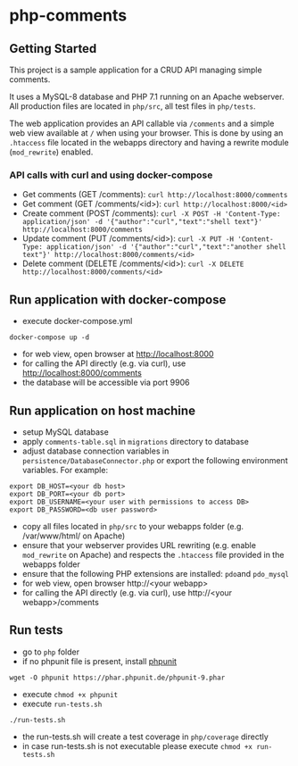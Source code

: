 # php-comments

## Getting Started

This project is a sample application for a CRUD API managing simple comments.

It uses a MySQL-8 database and PHP 7.1 running on an Apache webserver. All production 
files are located in `php/src`, all test files in `php/tests`.

The web application provides an API callable via `/comments` and a simple web view
available at `/` when using your browser. 
This is done by using an `.htaccess` file located in the webapps directory and having a
rewrite module (`mod_rewrite`) enabled.

### API calls with curl and using docker-compose

- Get comments (GET /comments): `curl http://localhost:8000/comments`
- Get comment (GET /comments/\<id\>): `curl http://localhost:8000/<id>`
- Create comment (POST /comments): `curl -X POST -H 'Content-Type: application/json' -d '{"author":"curl","text":"shell text"}' http://localhost:8000/comments`
- Update comment (PUT /comments/\<id\>): `curl -X PUT -H 'Content-Type: application/json' -d '{"author":"curl","text":"another shell text"}' http://localhost:8000/comments/<id>`
- Delete comment (DELETE /comments/\<id\>): `curl -X DELETE http://localhost:8000/comments/<id>`

## Run application with docker-compose

- execute docker-compose.yml
```
docker-compose up -d
```

- for web view, open browser at [http://localhost:8000](http://localhost:8000)
- for calling the API directly (e.g. via curl), use [http://localhost:8000/comments](http://localhost:8000/comments)
- the database will be accessible via port 9906

## Run application on host machine

- setup MySQL database
- apply `comments-table.sql` in `migrations` directory to database
- adjust database connection variables in `persistence/DatabaseConnector.php` or export the following environment variables. For example:
```
export DB_HOST=<your db host>
export DB_PORT=<your db port>
export DB_USERNAME=<your user with permissions to access DB>
export DB_PASSWORD=<db user password>
``` 
- copy all files located in `php/src` to your webapps folder (e.g. /var/www/html/ on Apache)
- ensure that your webserver provides URL rewriting (e.g. enable `mod_rewrite` on Apache) and 
respects the `.htaccess` file provided in the webapps folder
- ensure that the following PHP extensions are installed: `pdo`and `pdo_mysql`
- for web view, open browser http://\<your webapp\>
- for calling the API directly (e.g. via curl), use http://\<your webapp\>/comments

## Run tests

- go to `php` folder
- if no phpunit file is present, install [phpunit](https://phpunit.de/getting-started/phpunit-9.html)
``` 
wget -O phpunit https://phar.phpunit.de/phpunit-9.phar
```
- execute `chmod +x phpunit`
- execute `run-tests.sh`
```
./run-tests.sh
```

- the run-tests.sh will create a test coverage in `php/coverage` directly
- in case run-tests.sh is not executable please execute `chmod +x run-tests.sh`

